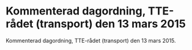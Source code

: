 # Kommenterad dagordning, TTE-rådet (transport) den 13 mars 2015

Kommenterad dagordning, TTE\-rådet (transport) den 13 mars 2015\.

